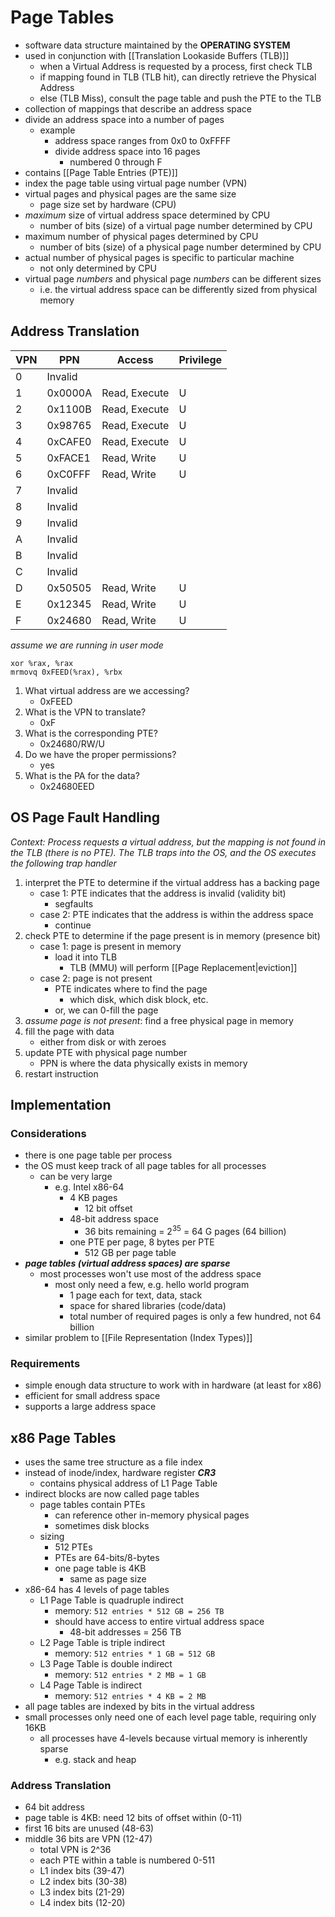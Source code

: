 # Page Tables
- software data structure maintained by the **OPERATING SYSTEM**
- used in conjunction with [[Translation Lookaside Buffers (TLB)]]
	- when a Virtual Address is requested by a process, first check TLB
	- if mapping found in TLB (TLB hit), can directly retrieve the Physical Address
	- else (TLB Miss), consult the page table and push the PTE to the TLB
- collection of mappings that describe an address space
- divide an address space into a number of pages
	- example
		- address space ranges from 0x0 to 0xFFFF
		- divide address space into 16 pages
			- numbered 0 through F
- contains [[Page Table Entries (PTE)]]
- index the page table using virtual page number (VPN)
- virtual pages and physical pages are the same size
	- page size set by hardware (CPU)
- *maximum* size of virtual address space determined by CPU
	- number of bits (size) of a virtual page number determined by CPU
- maximum number of physical pages determined by CPU
	- number of bits (size) of a physical page number determined by CPU 
- actual number of physical pages is specific to particular machine
	- not only determined by CPU
- virtual page *numbers* and physical page *numbers* can be different sizes
	- i.e. the virtual address space can be differently sized from physical memory

## Address Translation
| VPN | PPN     | Access        | Privilege |
| --- | ------- | ------------- | --------- |
| 0   | Invalid |               |           |
| 1   | 0x0000A | Read, Execute | U         |
| 2   | 0x1100B | Read, Execute | U         |
| 3   | 0x98765 | Read, Execute | U         |
| 4   | 0xCAFE0 | Read, Execute | U         |
| 5   | 0xFACE1 | Read, Write   | U         |
| 6   | 0xC0FFF | Read, Write   | U         |
| 7   | Invalid |               |           |
| 8   | Invalid |               |           |
| 9   | Invalid |               |           |
| A   | Invalid |               |           |
| B   | Invalid |               |           |
| C   | Invalid |               |           |
| D   | 0x50505 | Read, Write   | U         |
| E   | 0x12345 | Read, Write   | U         |
| F   | 0x24680 | Read, Write   | U          |
*assume we are running in user mode*
```
xor %rax, %rax
mrmovq 0xFEED(%rax), %rbx
```
1. What virtual address are we accessing?
	- 0xFEED
2. What is the VPN to translate?
	- 0xF
3. What is the corresponding PTE?
	- 0x24680/RW/U
5. Do we have the proper permissions?
	- yes
7. What is the PA for the data?
	- 0x24680EED

## OS Page Fault Handling
*Context: Process requests a virtual address, but the mapping is not found in the TLB (there is no PTE). The TLB traps into the OS, and the OS executes the following trap handler*
1. interpret the PTE to determine if the virtual address has a backing page
	- case 1: PTE indicates that the address is invalid (validity bit)
		- segfaults
	- case 2: PTE indicates that the address is within the address space
		- continue
2. check PTE to determine if the page present is in memory (presence bit)
	- case 1: page is present in memory
		- load it into TLB
			- TLB (MMU) will perform [[Page Replacement|eviction]]
	- case 2: page is not present
		- PTE indicates where to find the page
			- which disk, which disk block, etc.
		- or, we can 0-fill the page
3. *assume page is not present*: find a free physical page in memory
4. fill the page with data
	- either from disk or with zeroes
5. update PTE with physical page number
	- PPN is where the data physically exists in memory
6. restart instruction

## Implementation
### Considerations
- there is one page table per process
- the OS must keep track of all page tables for all processes
	- can be very large
		- e.g. Intel x86-64
			- 4 KB pages
				- 12 bit offset
			- 48-bit address space
				- 36 bits remaining = $2^{35}$ = 64 G pages (64 billion)
			- one PTE per page, 8 bytes per PTE
				- 512 GB per page table
- ***page tables (virtual address spaces) are sparse***
	- most processes won't use most of the address space
		- most only need a few, e.g. hello world program
			- 1 page each for text, data, stack
			- space for shared libraries (code/data)
			- total number of required pages is only a few hundred, not 64 billion
- similar problem to [[File Representation (Index Types)]]
### Requirements
- simple enough data structure to work with in hardware (at least for x86)
- efficient for small address space
- supports a large address space
## x86 Page Tables
- uses the same tree structure as a file index
- instead of inode/index, hardware register ***CR3***
	- contains physical address of L1 Page Table
- indirect blocks are now called page tables
	- page tables contain PTEs
		- can reference other in-memory physical pages
		- sometimes disk blocks
	- sizing
		- 512 PTEs
		- PTEs are 64-bits/8-bytes
		- one page table is 4KB
			- same as page size
- x86-64 has 4 levels of page tables
	- L1 Page Table is quadruple indirect
		- memory: `512 entries * 512 GB = 256 TB`
		- should have access to entire virtual address space
			- 48-bit addresses = 256 TB
	- L2 Page Table is triple indirect
		- memory: `512 entries * 1 GB = 512 GB`
	- L3 Page Table is double indirect
		- memory: `512 entries * 2 MB = 1 GB`
	- L4 Page Table is indirect
		- memory: `512 entries * 4 KB = 2 MB`
- all page tables are indexed by bits in the virtual address
- small processes only need one of each level page table, requiring only 16KB
	- all processes have 4-levels because virtual memory is inherently sparse
		- e.g. stack and heap

### Address Translation
- 64 bit address
- page table is 4KB: need 12 bits of offset within (0-11)
- first 16 bits are unused (48-63)
- middle 36 bits are VPN (12-47)
	- total VPN is 2^36
	- each PTE within a table is numbered 0-511
	- L1 index bits (39-47)
	- L2 index bits (30-38)
	- L3 index bits (21-29)
	- L4 index bits (12-20)